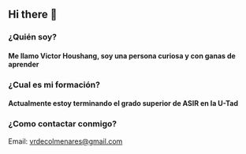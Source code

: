 ## Hi there 👋
### ¿Quién soy?
#### Me llamo Victor Houshang, soy una persona curiosa y con ganas de aprender
### ¿Cual es mi formación?
#### Actualmente estoy terminando el grado superior de ASIR en la U-Tad
### ¿Como contactar conmigo?
Email: vrdecolmenares@gmail.com




<!--
**VictorHoushang/VictorHoushang** is a ✨ _special_ ✨ repository because its `README.md` (this file) appears on your GitHub profile.

Here are some ideas to get you started:

- 🔭 I’m currently working on ...
- 🌱 I’m currently learning ...
- 👯 I’m looking to collaborate on ...
- 🤔 I’m looking for help with ...
- 💬 Ask me about ...
- 📫 How to reach me: ...
- 😄 Pronouns: ...
- ⚡ Fun fact: ...
-->
